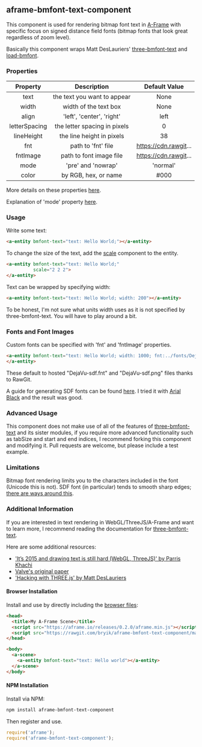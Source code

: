 ## aframe-bmfont-text-component

This component is used for rendering bitmap font text in [A-Frame](https://aframe.io) with specific focus on signed distance field fonts (bitmap fonts that look great regardless of zoom level). 

Basically this component wraps Matt DesLauriers' [three-bmfont-text](https://github.com/Jam3/three-bmfont-text) and [load-bmfont](https://github.com/Jam3/load-bmfont).

### Properties

|    Property   |          Description         |     Default Value     |
|:-------------:|:----------------------------:|:---------------------:|
|      text     |  the text you want to appear |          None         |
|     width     |     width of the text box    |          None         |
|     align     |   'left', 'center', 'right'  |          left         |
| letterSpacing | the letter spacing in pixels |           0           |
|   lineHeight  |   the line height in pixels  |           38          |
|      fnt      |      path to 'fnt' file      | https://cdn.rawgit... |
|    fntImage   |    path to font image file   | https://cdn.rawgit... |
|      mode     |      'pre' and 'nowrap'      |        'normal'       |
|     color     |     by RGB, hex, or name     |          #000         |

More details on these properties [here](https://github.com/Jam3/three-bmfont-text#usage).

Explanation of 'mode' property [here](https://github.com/mattdesl/word-wrapper).

### Usage

Write some text:

```html
<a-entity bmfont-text="text: Hello World;"></a-entity>
```

To change the size of the text, add the [scale](https://aframe.io/docs/0.2.0/components/scale.html) component to the entity.

```html
<a-entity bmfont-text="text: Hello World;"
          scale="2 2 2">
</a-entity>
```

Text can be wrapped by specifying width:

```html
<a-entity bmfont-text="text: Hello World; width: 200"></a-entity>
```

To be honest, I'm not sure what units width uses as it is not specified by three-bmfont-text. You will have to play around a bit.

### Fonts and Font Images

Custom fonts can be specified with 'fnt' and 'fntImage' properties.

```html
<a-entity bmfont-text="text: Hello World; width: 1000; fnt:../fonts/DejaVu-sdf.fnt; fntImage:../fonts/DejaVu-sdf.png">
</a-entity>
```

These default to hosted "DejaVu-sdf.fnt" and "DejaVu-sdf.png" files thanks to RawGit.

A guide for generating SDF fonts can be found [here](https://github.com/libgdx/libgdx/wiki/Distance-field-fonts). I tried it with [Arial Black](http://i.imgur.com/iWtXHm5.png) and the result was good.

### Advanced Usage

This component does not make use of all of the features of [three-bmfont-text](https://github.com/Jam3/three-bmfont-text) and its sister modules, if you require more advanced functionality such as tabSize and start and end indices, I recommend forking this component and modifying it. Pull requests are welcome, but please include a test example.

### Limitations

Bitmap font rendering limits you to the characters included in the font (Unicode this is not). SDF font (in particular) tends to smooth sharp edges; [there are ways around this](https://lambdacube3d.wordpress.com/2014/11/12/playing-around-with-font-rendering/).

### Additional Information

If you are interested in text rendering in WebGL/ThreeJS/A-Frame and want to learn more, I recommend reading the documentation for [three-bmfont-text](https://github.com/Jam3/three-bmfont-text). 

Here are some additional resources:

- ['It’s 2015 and drawing text is still hard (WebGL, ThreeJS)' by Parris Khachi](https://www.eventbrite.com/engineering/its-2015-and-drawing-text-is-still-hard-webgl-threejs/)
- [Valve's original paper](http://www.valvesoftware.com/publications/2007/SIGGRAPH2007_AlphaTestedMagnification.pdf)
- ['Hacking with THREE.js' by Matt DesLauriers](http://slides.com/mattdeslauriers/hacking-with-three-js#/13)

#### Browser Installation

Install and use by directly including the [browser files](dist):

```html
<head>
  <title>My A-Frame Scene</title>
  <script src="https://aframe.io/releases/0.2.0/aframe.min.js"></script>
  <script src="https://rawgit.com/bryik/aframe-bmfont-text-component/master/dist/aframe-bmfont-text-component.min.js"></script>
</head>

<body>
  <a-scene>
    <a-entity bmfont-text="text: Hello world"></a-entity>
  </a-scene>
</body>
```

#### NPM Installation

Install via NPM:

```bash
npm install aframe-bmfont-text-component
```

Then register and use.

```js
require('aframe');
require('aframe-bmfont-text-component');
```
